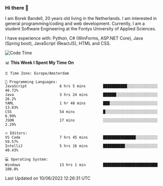 ### Hi there 👋

I am Borek Bandell, 20 years old living in the Netherlands. I am interested in general programming/coding and web development. Currently, I am a student Software Engineering at the Fontys University of Applied Sciences.

I have experience with: Python, C# (WinForms, ASP.NET Core), Java (Spring boot), JavaScript (ReactJS), HTML and CSS.

<!--START_SECTION:waka-->
![Code Time](http://img.shields.io/badge/Code%20Time-180%20hrs%2042%20mins-blue)

📊 **This Week I Spent My Time On** 

```text
⌚︎ Time Zone: Europe/Amsterdam

💬 Programming Languages: 
JavaScript               6 hrs 5 mins        ███████████░░░░░░░░░░░░░░   46.72% 
Java                     3 hrs 24 mins       ██████░░░░░░░░░░░░░░░░░░░   26.2% 
YAML                     1 hr 48 mins        ███░░░░░░░░░░░░░░░░░░░░░░   13.83% 
CSS                      54 mins             █░░░░░░░░░░░░░░░░░░░░░░░░   6.99% 
JSON                     17 mins             ░░░░░░░░░░░░░░░░░░░░░░░░░   2.29%

🔥 Editors: 
VS Code                  7 hrs 45 mins       ███████████████░░░░░░░░░░   59.57% 
IntelliJ                 5 hrs 16 mins       ██████████░░░░░░░░░░░░░░░   40.43%

💻 Operating System: 
Windows                  13 hrs 1 min        █████████████████████████   100.0%

```


 Last Updated on 10/06/2022 12:26:31 UTC
<!--END_SECTION:waka-->

<!--**tcBorek2002/tcBorek2002** is a ✨ _special_ ✨ repository because its `README.md` (this file) appears on your GitHub profile.

Here are some ideas to get you started:

- 🔭 I’m currently working on ...
- 🌱 I’m currently learning ...
- 👯 I’m looking to collaborate on ...
- 🤔 I’m looking for help with ...
- 💬 Ask me about ...
- 📫 How to reach me: ...
- 😄 Pronouns: ...
- ⚡ Fun fact: ...
-->
